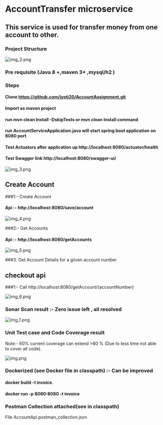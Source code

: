 # AccountTransfer microservice
## This service is used for transfer money from one account to other.
### Project Structure

![img_2.png](img_2.png)

### Pre requisite (Java 8 +,maven 3+ ,mysql/h2 )

### Steps
#### Clone https://github.com/jyoti20/AccountAssignment.git
#### Import as maven project
#### run mvn clean Install -DskipTests or mvn clean Install command
#### run AccountServiceApplication.java will start spring boot application on 8080 port

#### Test Actuators after application up http://localhost:8080/actuator/health

#### Test Swagger link http://localhost:8080/swagger-ui/

![img_3.png](img_3.png)

## Create Account
###1:- Create Account
#### Api :- http://localhost:8080/save/account

![img_4.png](img_4.png)


###2:- Get Accounts
#### Api :- http://localhost:8080/getAccounts

![img_5.png](img_5.png)

###3. Get Account Details for a giiven account number

## checkout api
###1:- Call http://localhost:8080/getAccount/{accountNumber}

![img_6.png](img_6.png)

### Sonar Scan result :- Zero issue left , all resolved

![img_1.png](img_1.png)

### Unit Test case and Code Coverage result
Note:- 60% current coverage can extend >80 %
(Due to less time not able to cover all code).

![img.png](img.png)

### Dockerized (see Docker file in classpath) :- Can be improved
#### docker build -t invoice.
#### docker run -p 8080:8080 -t invoice

### Postman Collection attached(see in classpath)
File AccountApi.postman_collection.json


